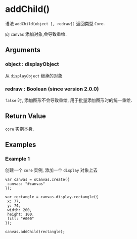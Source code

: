 # addChild()

语法 `addChild(object [, redraw])` 返回类型 `Core`.

向 `canvas` 添加对象,会导致重绘.

## Arguments

### object : displayObject

从 `displayObject` 继承的对象

### redraw : Boolean (since version 2.0.0)

`false` 时, 添加图形不会导致重绘, 用于批量添加图形时的统一重绘.

## Return Value

`core` 实例本身.

## Examples

### Example 1

创建一个 `core` 实例, 添加一个 `display` 对象上去

```
var canvas = oCanvas.create({
 canvas: "#canvas"
});

var rectangle = canvas.display.rectangle({
 x: 77,
 y: 74,
 width: 200,
 height: 100,
 fill: "#000"
});

canvas.addChild(rectangle);
```
